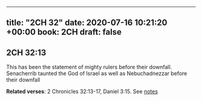 
---
title: "2CH 32"
date: 2020-07-16 10:21:20 +00:00
book: 2CH
draft: false
---

## 2CH 32:13

This has been the statement of mighty rulers before their downfall. Senacherrib taunted the God of Israel as well as Nebuchadnezzar before their downfall

**Related verses**: 2 Chronicles 32:13-17, Daniel 3:15. See [notes](https://my.bible.com/notes/3474887589155823939)

